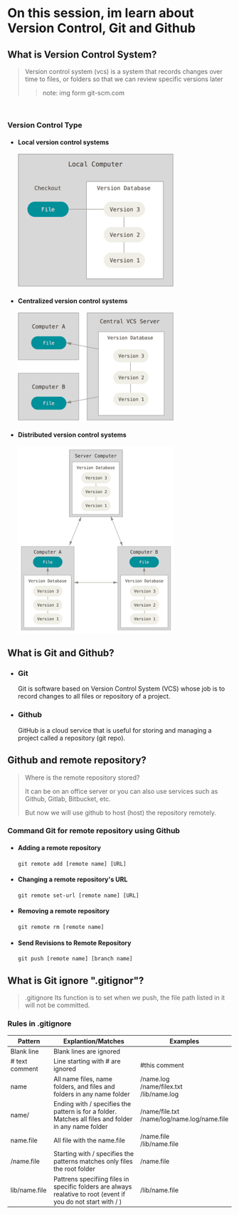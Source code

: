 # On this session, im learn about Version Control, Git and Github

## What is Version Control System?
> Version control system (vcs) is a system that records changes over time to files, or folders so that we can review specific versions later
> > note: img form git-scm.com
<br>
<h3>Version Control Type</h3>
 <ul>
  <li> 
     <h4>Local version control systems</h4>
     <div style="width: 350px">
      <img src="./img/local.png"/>
     </div>
  </li>
  <li> 
     <h4>Centralized version control systems</h4>
     <div style="width: 350px">
      <img src="./img/centralized.png"/>
     </div>
  </li>
   <li> 
     <h4>Distributed version control systems</h4>
      <div style = "width: 350px">  
         <img src="./img/distributed.png"/>
     </div>
   </li>
</ul>

## What is Git and Github?
<ul>
   <li>
      <h3>Git</h3>
      <p>Git is software based on Version Control System (VCS) whose job is to record changes to all files or repository of a project.<p>
   </li>
      <li>
      <h3>Github</h3>
      <p>GitHub is a cloud service that is useful for storing and managing a project called a repository (git repo).</p>
   </li>
</ul>

## Github and remote repository?
> Where is the remote repository stored?
>
>It can be on an office server or you can also use services such as Github, Gitlab, Bitbucket, etc.
>
>But now we will use github to host (host) the repository remotely.
<h3>Command Git for remote repository using Github</h3>
<ul>
   <li>
   <h4>Adding a remote repository</h4>

   ```GIT
   git remote add [remote name] [URL]
   ```
   </li>

   <li>
   <h4>Changing a remote repository's URL</h4>

   ```GIT
   git remote set-url [remote name] [URL]
   ```
   </li>

   <li>
   <h4>Removing a remote repository</h4>

   ```GIT
   git remote rm [remote name]
   ```
   </li>

   <li>
   <h4>Send Revisions to Remote Repository</h4>

   ```GIT
   git push [remote name] [branch name]
   ```
   </li>
</ul>

## What is Git ignore ".gitignor"?
>.gitignore Its function is to set when we push, the file path listed in it will not be committed.
<h3>Rules in .gitignore</h3>
<table class="tg">
<thead>
  <tr>
    <th class="tg-0pky">Pattern</th>
    <th class="tg-0pky">Explantion/Matches</th>
    <th class="tg-0pky">Examples</th>
  </tr>
</thead>
<tbody>
  <tr>
    <td class="tg-0pky">Blank line</td>
    <td class="tg-0pky">Blank lines are ignored</td>
    <td class="tg-0pky"></td>
  </tr>
  <tr>
    <td class="tg-0pky"># text comment</td>
    <td class="tg-0pky">Line starting with # are ignored</td>
    <td class="tg-0pky">#this comment</td>
  </tr>
  <tr>
    <td class="tg-0pky">name</td>
    <td class="tg-0pky">All name files, name folders, and files and folders in any name folder</td>
    <td class="tg-0pky">/name.log<br>/name/filex.txt<br>/lib/name.log</td>
  </tr>
  <tr>
    <td class="tg-0pky">name/</td>
    <td class="tg-0pky">Ending with / specifies the pattern is for a folder. Matches all files and folder in any name folder</td>
    <td class="tg-0pky">/name/file.txt<br>/name/log/name.log/name.file</td>
  </tr>
  <tr>
    <td class="tg-0pky">name.file</td>
    <td class="tg-0pky">All file with the name.file</td>
    <td class="tg-0pky">/name.file<br>/lib/name.file</td>
  </tr>
  <tr>
    <td class="tg-0pky">/name.file</td>
    <td class="tg-0pky">Starting with / specifies the patterns matches only files the root folder</td>
    <td class="tg-0pky">/name.file</td>
  </tr>
  <tr>
    <td class="tg-0pky">lib/name.file</td>
    <td class="tg-0pky">Pattrens specifiing files in specific folders are always realative to root (event if you do not start with / )</td>
    <td class="tg-0pky">/lib/name.file</td>
  </tr>
</tbody>
</table>